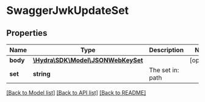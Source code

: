 # SwaggerJwkUpdateSet

## Properties
Name | Type | Description | Notes
------------ | ------------- | ------------- | -------------
**body** | [**\Hydra\SDK\Model\JSONWebKeySet**](JSONWebKeySet.md) |  | [optional] 
**set** | **string** | The set in: path | 

[[Back to Model list]](../README.md#documentation-for-models) [[Back to API list]](../README.md#documentation-for-api-endpoints) [[Back to README]](../README.md)


